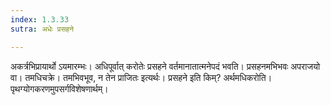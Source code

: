 ```yaml
---
index: 1.3.33
sutra: अधेः प्रसहने

---
```

अकर्त्रभिप्रायार्थो ऽयमारम्भः। अधिपूर्वात् करोतेः प्रसहने वर्तमानातात्मनेपदं भवति। प्रसहनमभिभवः अपराजयो वा। तमधिचक्रे। तमभिवभूव, न तेन प्राजितः इत्यर्थः। प्रसहने इति किम्? अर्थमधिकरोति। पृथग्योगकरणमुपसर्गविशेषणार्थम्।